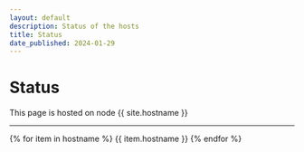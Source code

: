 ```yaml
---
layout: default
description: Status of the hosts
title: Status
date_published: 2024-01-29
---
```


# Status

This page is hosted on node {{ site.hostname }}

---

{% for item in hostname %}
{{ item.hostname }}
{% endfor %}